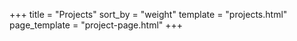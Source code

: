 +++
title = "Projects"
sort_by = "weight"
template = "projects.html"
page_template = "project-page.html"
+++